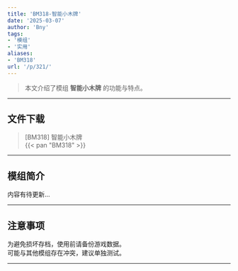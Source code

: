 ```yaml
---
title: 'BM318-智能小木牌'
date: '2025-03-07'
author: 'Bny'
tags:
- '模组'
- '实用'
aliases:
- 'BM318'
url: '/p/321/'
---
```


> 本文介绍了模组 **智能小木牌** 的功能与特点。

---

## 文件下载

> [BM318] 智能小木牌  
{{< pan "BM318" >}}  

---

## 模组简介

>  
内容有待更新...  

---

## 注意事项

>  
为避免损坏存档，使用前请备份游戏数据。  
可能与其他模组存在冲突，建议单独测试。  

---

